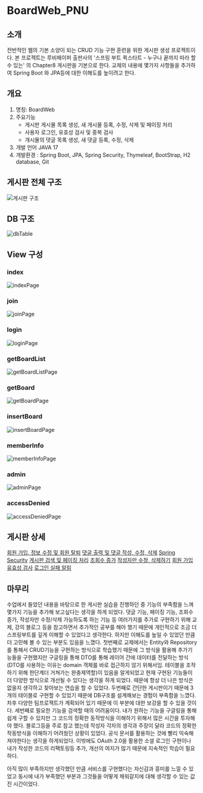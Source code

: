 # BoardWeb_PNU

## 소개
전반적인 웹의 기본 소양이 되는 CRUD 기능 구현 훈련을 위한 게시판 생성 프로젝트이다.
본 프로젝트는 루비페이퍼 출판사의 '스프링 부트 퀵스타트 - 누구나 끝까지 따라 할 수 있는' 의 Chapter8 게시판을 기본으로 한다.
교제의 내용에 몇가지 사항들을 추가하여 Spring Boot 와  JPA등에 대한 이해도를 높이려고 한다.

## 개요
1. 명칭: BoardWeb
2. 주요기능 
	* 게시판 게시물 목록 생성, 새 개시물 등록, 수정, 삭제 및 페이징 처리
	* 사용자 로그인, 유효성 검사 및 중복 검사
	* 개시물의 댓글 목록 생성, 새 댓글 등록, 수정, 삭제
3. 개발 언어 JAVA 17
4. 개발환경 : Spring Boot, JPA, Spring Security, Thymeleaf, BootStrap, H2 database, Git

## 게시판 전체 구조
![게시판 구조](https://user-images.githubusercontent.com/106790381/210834827-f52872f6-088a-4749-abcb-5e781a9fc067.jpg)

## DB 구조
![dbTable](https://user-images.githubusercontent.com/106790381/210834033-e09d41f5-1455-4d04-b320-b5eb4f40b30d.png)

## View 구성

### index
![indexPage](https://user-images.githubusercontent.com/106790381/209680496-5adff416-2b9d-4d91-a22f-0ab14d5bcc3c.jpg)

### join
![joinPage](https://user-images.githubusercontent.com/106790381/209680854-ff4e4c87-3cf0-43db-bc42-b52a0fd11e61.jpg)

### login
![loginPage](https://user-images.githubusercontent.com/106790381/209681055-510ca889-e931-4ea7-8f92-ed1330dad7c3.jpg)

### getBoardList
![getBoardListPage](https://user-images.githubusercontent.com/106790381/209681100-15b89967-a7cc-4e4b-b64c-c53b589c6581.jpg)

### getBoard
![getBoardPage](https://user-images.githubusercontent.com/106790381/209681138-be8a1573-958e-456c-bf10-41d57fbec738.jpg)

### insertBoard
![insertBoardPage](https://user-images.githubusercontent.com/106790381/209681351-51c844f2-ab10-4313-bbe2-b0e0d16782e7.jpg)

### memberInfo
![memberInfoPage](https://user-images.githubusercontent.com/106790381/209681402-02561e0a-4624-46be-a4ed-76941ea515ab.jpg)

### admin
![adminPage](https://user-images.githubusercontent.com/106790381/209681636-0e3abc90-28b2-47db-a912-36d137c70e8e.jpg)

### accessDenied
![accessDeniedPage](https://user-images.githubusercontent.com/106790381/209681676-2ae81c83-05df-418d-9e2f-b9d59d5205d1.jpg)

## 게시판 상세
[회원 가입, 정보 수정 및 회원 탈퇴](https://www.notion.so/3dd90be5986b4b728c5e2cd9dc8c3b25)
[댓글 출력 및 댓글 작성, 수정, 삭제](https://www.notion.so/3b56f4fdfc934bc8a179ef51b0b06d1f)
[Spring Security](https://www.notion.so/Spring-Security-a53c0076c41242cf9fb3e7c8b839e3f3)
[게시판 검색 및 페이징 처리](https://www.notion.so/3ed67f2140ca447e9360246d55166a35)
[조회수 증가](https://www.notion.so/c211e322434d41d4b6a274499bb96699)
[작성자만 수정, 삭제하기](https://www.notion.so/d79a3d59545c4b50aef6b7ed53759803)
[회원 가입 유효성 검사](https://www.notion.so/9ad23548468b40e6a35184445ad3c146)
[로그인 실패 알림](https://www.notion.so/842f6257c657488c956c54a4999f14e5)

## 마무리

수업에서 들었던 내용을 바탕으로 한 게시판 실습을 진행하던 중 기능의 부족함을 느껴 몇가지 기능을 추가해 보고싶다는 생각을 하게 되었다.
댓글 기능, 페이징 기능, 조회수 증가, 작성자만 수정/삭제 가능하도록 하는 기능 등 여러가지를 추가로 구현하기 위해 교제, 강의 블로그 등을 참고하면서 추가적인 공부를 해야 했기 때문에 개인적으로 조금 더 스프링부트를 깊게 이해할 수 있었다고 생각한다.
하지만 이해도를 높일 수 있었던 만큼 더 고민해 볼 수 있는 부분도 있음을 느꼈다.
첫번째로 교제에서는 Entity와 Repository를 통해서 CRUD기능을 구현하는 방식으로 학습했기 때문에 그 방식을 활용해 추가기능들을 구현했지만 구글링을 통해 DTO를 통해 레이어 간에 데이터를 전달하는 방식(DTO를 사용하는 이유는 domain 객체를 바로 접근하지 않기 위해서임. 테이블을 조작하기 위해 한단계더 거쳐가는 완충제역할)이 있음을 알게되었고 현재 구현된 기능들이 더 다양한 방식으로 개선될 수 있다는 생각을 하게 되었다. 때문에 항상 더 나은 방식은 없을지 생각하고 찾아보는 연습을 할 수 있었다.
두번째로 간단한 게시판이기 때문에 3개의 테이블로 구현할 수 있었기 때문에 DB구조를 설계해보는 경험이 부족함을 느꼈다. 차후 다양한 팀프로젝트가 계획되어 있기 때문에 이 부분에 대한 보강을 할 수 있을 것이다.
세번째로 필요한 기능을 검색할 때의 어려움이다. 내가 원하는 기능을 구글링을 통해 쉽게 구할 수 있지만 그 코드의 정확한 동작방식을 이해하기 위해서 많은 시간을 투자해야 했다. 블로그등을 주로 참고 했는데 작성자 각자의 생각과 주장이 달라 코드의 정확한 작동방식을 이해하기 어려웠던 상황이 있었다. 공식 문서를 활용하는 것에 빨리 익숙해 져야한다는 생각을 하게되었다.
이밖에도 OAuth 2.0을 활용한 소셜 로그인 구현이나 내가 작성한 코드의 리팩토링등 추가, 개선의 여지가 많기 때문에 지속적인 학습이 필요하다.

아직 많이 부족하지만 생각했던 만큼 서비스를 구현했다는 자신감과 흥미를 느낄 수 있었고 동시에 내가 부족했던 부분과 그것들을 어떻게 채워갈지에 대해 생각할 수 있는 값진 시간이었다. 
